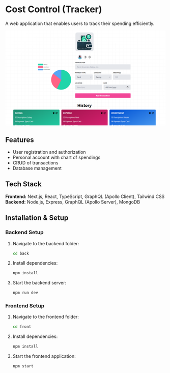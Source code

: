 # Cost Control (Tracker)

A web application that enables users to track their spending efficiently.

![Cost control pic](./front/public/readme_pic.png)

## Features
- User registration and authorization
- Personal account with chart of spendings
- CRUD of transactions
- Database management

## Tech Stack
**Frontend:** Next.js, React, TypeScript, GraphQL (Apollo Client), Tailwind CSS  
**Backend:** Node.js, Express, GraphQL (Apollo Server), MongoDB

## Installation & Setup

### Backend Setup
1. Navigate to the backend folder:
   ```sh
   cd back
   ```
2. Install dependencies:
   ```sh
   npm install
   ```
3. Start the backend server:
   ```sh
   npm run dev
   ```

### Frontend Setup
1. Navigate to the frontend folder:
   ```sh
   cd front
   ```
2. Install dependencies:
   ```sh
   npm install
   ```
3. Start the frontend application:
   ```sh
   npm start
   

